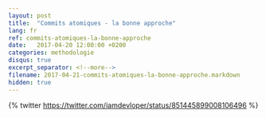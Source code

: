 ```yaml
---
layout: post
title:  "Commits atomiques - la bonne approche"
lang: fr
ref: commits-atomiques-la-bonne-approche
date:   2017-04-20 12:00:00 +0200
categories: methodologie
disqus: true
excerpt_separator: <!--more-->
filename: 2017-04-21-commits-atomiques-la-bonne-approche.markdown
hidden: true
---
```


{% twitter https://twitter.com/iamdevloper/status/851445899008106496 %}
